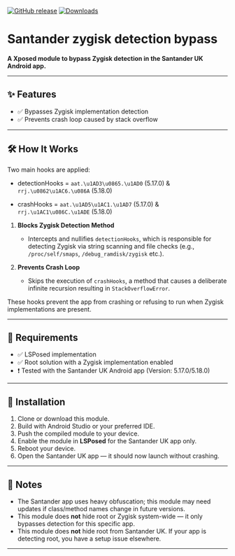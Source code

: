 [![GitHub release](https://img.shields.io/github/v/release/mwilky/Santand3rp?style=for-the-badge)](https://github.com/mwilky/Santand3rp/releases)
[![Downloads](https://img.shields.io/github/downloads/mwilky/Santand3rp/total?style=for-the-badge)](https://github.com/mwilky/Santand3rp/releases)

# Santander zygisk detection bypass

**A Xposed module to bypass Zygisk detection in the Santander UK Android app.**

---

## ✨ Features

- ✅ Bypasses Zygisk implementation detection
- ✅ Prevents crash loop caused by stack overflow

---

## 🛠️ How It Works

Two main hooks are applied:

  - detectionHooks = `aat.\u1AD3\u0865.\u1AD0` (5.17.0) & 
      `rrj.\u0862\u1AC6.\u086A` (5.18.0)

  - crashHooks = `aat.\u1AD5\u1AC1.\u1AD7` (5.17.0) & 
      `rrj.\u1AC1\u086C.\u1ADE` (5.18.0)

1. **Blocks Zygisk Detection Method**
   - Intercepts and nullifies `detectionHooks`, which is responsible for detecting Zygisk via string scanning and file checks (e.g., `/proc/self/smaps`, `/debug_ramdisk/zygisk`  etc.).

2. **Prevents Crash Loop**
   - Skips the execution of `crashHooks`, a method that causes a deliberate infinite recursion resulting in `StackOverflowError`.

These hooks prevent the app from crashing or refusing to run when Zygisk implementations are present.

---

## 🧪 Requirements

- ✅ LSPosed implementation
- ✅ Root solution with a Zygisk implementation enabled
- ❗ Tested with the Santander UK Android app (Version: 5.17.0/5.18.0)

---

## 🚀 Installation

1. Clone or download this module.
2. Build with Android Studio or your preferred IDE.
3. Push the compiled module to your device.
4. Enable the module in **LSPosed** for the Santander UK app only.
5. Reboot your device.
6. Open the Santander UK app — it should now launch without crashing.

---

## 🧠 Notes

- The Santander app uses heavy obfuscation; this module may need updates if class/method names change in future versions.
- This module does **not** hide root or Zygisk system-wide — it only bypasses detection for this specific app.
- This module does **not** hide root from Santander UK. If your app is detecting root, you have a setup issue elsewhere.

---
